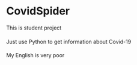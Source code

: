 # CovidSpider
This is student project
#### 
Just use Python to get information about Covid-19

####
My English is very poor
